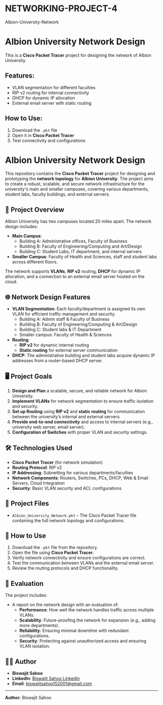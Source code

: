 # NETWORKING-PROJECT-4
Albion-University-Network
# Albion University Network Design

This is a **Cisco Packet Tracer** project for designing the network of Albion University.

## Features:
- VLAN segmentation for different faculties
- RIP v2 routing for internal connectivity
- DHCP for dynamic IP allocation
- External email server with static routing

## How to Use:
1. Download the `.pkt` file
2. Open it in **Cisco Packet Tracer**
3. Test connectivity and configurations

# Albion University Network Design

This repository contains the **Cisco Packet Tracer** project for designing and prototyping the **network topology** for **Albion University**. The project aims to create a robust, scalable, and secure network infrastructure for the university's main and smaller campuses, covering various departments, student labs, faculty buildings, and external servers.

## 🏫 **Project Overview**

Albion University has two campuses located 20 miles apart. The network design includes:
- **Main Campus**: 
  - Building A: Administrative offices, Faculty of Business
  - Building B: Faculty of Engineering/Computing and Art/Design
  - Building C: Student Labs, IT department, and internal servers
- **Smaller Campus**: Faculty of Health and Sciences, staff and student labs across different floors.

The network supports **VLANs**, **RIP v2** routing, **DHCP** for dynamic IP allocation, and a connection to an external email server hosted on the cloud.

## 🌐 **Network Design Features**
- **VLAN Segmentation**: Each faculty/department is assigned its own VLAN for efficient traffic management and security.
  - Building A: Admin staff & Faculty of Business
  - Building B: Faculty of Engineering/Computing & Art/Design
  - Building C: Student labs & IT Department
  - Smaller campus: Faculty of Health & Sciences
- **Routing**: 
  - **RIP v2** for dynamic internal routing
  - **Static routing** for external server communication
- **DHCP**: The administrative building and student labs acquire dynamic IP addresses from a router-based DHCP server.

## 🖥️ **Project Goals**
1. **Design and Plan** a scalable, secure, and reliable network for Albion University.
2. **Implement VLANs** for network segmentation to ensure traffic isolation and security.
3. **Set up Routing** using **RIP v2** and **static routing** for communication between the university’s internal and external servers.
4. **Provide end-to-end connectivity** and access to internal servers (e.g., university web server, email server).
5. **Configuration of Switches** with proper VLAN and security settings.

## 🛠️ **Technologies Used**
- **Cisco Packet Tracer** (for network simulation)
- **Routing Protocol**: RIP v2
- **IP Addressing**: Subnetting for various departments/faculties
- **Network Components**: Routers, Switches, PCs, DHCP, Web & Email Servers, Cloud Integration
- **Security**: Basic VLAN security and ACL configurations

## 📂 **Project Files**
- `Albion_University_Network.pkt` – The Cisco Packet Tracer file containing the full network topology and configurations.

## 📑 **How to Use**
1. Download the `.pkt` file from the repository.
2. Open the file using **Cisco Packet Tracer**.
3. Verify network connectivity and ensure configurations are correct.
4. Test the communication between VLANs and the external email server.
5. Review the routing protocols and DHCP functionality.

## 📝 **Evaluation**
The project includes:
- A report on the network design with an evaluation of:
  - **Performance**: How well the network handles traffic across multiple VLANs.
  - **Scalability**: Future-proofing the network for expansion (e.g., adding more departments).
  - **Reliability**: Ensuring minimal downtime with redundant configurations.
  - **Security**: Protecting against unauthorized access and ensuring VLAN isolation.

## 👨‍💻 **Author**
- **Biswajit Sahoo**  
- **LinkedIn**: [Biswajit Sahoo LinkedIn](https://linkedin.com/in/biswajit-sahoo-b06a53220)  
- **Email**: [biswajitsahoo152001@gmail.com](mailto:biswajitsahoo152001@gmail.com)

---



**Author:** Biswajit Sahoo

